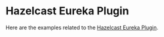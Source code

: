 # Hazelcast Eureka Plugin

Here are the examples related to the [Hazelcast Eureka Plugin](https://github.com/hazelcast/hazelcast-eureka).